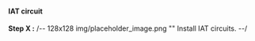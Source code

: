 #### IAT circuit ####
**Step X :**
/-- 128x128 img/placeholder_image.png "" Install IAT circuits. --/
